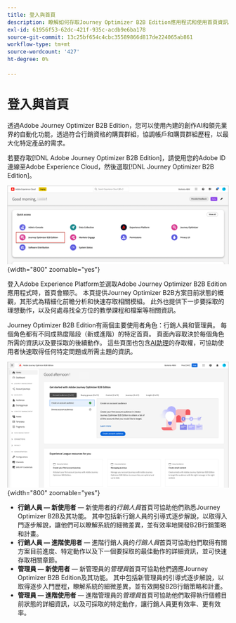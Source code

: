 ```yaml
---
title: 登入與首頁
description: 瞭解如何存取Journey Optimizer B2B Edition應用程式和使用首頁資訊。
exl-id: 61956f53-62dc-421f-935c-acdb9e6ba178
source-git-commit: 13c25bf654c4cbc35589866d817de224065ab861
workflow-type: tm+mt
source-wordcount: '427'
ht-degree: 0%

---
```


# 登入與首頁

透過Adobe Journey Optimizer B2B Edition，您可以使用內建的創作AI和領先業界的自動化功能，透過符合行銷資格的購買群組，協調帳戶和購買群組歷程，以最大化特定產品的需求。

<!-- Requirements?
-->
若要存取[!DNL Adobe Journey Optimizer B2B Edition]，請使用您的Adobe ID連線至Adobe Experience Cloud，然後選取[!DNL Journey Optimizer B2B Edition]。

![Adobe Experience Platform應用程式](./assets/experience-cloud-apps.png){width="800" zoomable="yes"}

登入Adobe Experience Platform並選取Adobe Journey Optimizer B2B Edition應用程式時，首頁會顯示。 本頁提供Journey Optimizer B2B方案目前狀態的概觀，其形式為精細化前瞻分析和快速存取相關模組。 此外也提供下一步要採取的理想動作，以及何處尋找全方位的教學課程和檔案等相關資訊。

Journey Optimizer B2B Edition有兩個主要使用者角色：行銷人員和管理員。 每個角色都有不同成熟度階段（新或進階）的特定首頁。 頁面內容取決於每個角色所需的資訊以及要採取的後續動作。 這些頁面也包含[AI助理](./start/ai-assistant.md)的存取權，可協助使用者快速取得任何特定問題或所需主題的資訊<!-- and to obtain specific recommendations for their challenges or objectives-->。

![Journey Optimizer B2B Edition首頁](./assets/home-page.png){width="800" zoomable="yes"}

* **行銷人員 — 新使用者** — 新使用者的&#x200B;_行銷人員_&#x200B;首頁可協助他們熟悉Journey Optimizer B2B及其功能。 其中包括新行銷人員的引導式逐步解說，以取得入門逐步解說，讓他們可以瞭解系統的細微差異，並有效率地開發B2B行銷策略和計畫。
* **行銷人員 — 進階使用者** — 進階行銷人員的&#x200B;_行銷人員_&#x200B;首頁可協助他們取得有關方案目前進度、特定動作以及下一個要採取的最佳動作的詳細資訊，並可快速存取相關章節。
* **管理員 — 新使用者** — 新管理員的&#x200B;_管理員_&#x200B;首頁可協助他們適應Journey Optimizer B2B Edition及其功能。 其中包括新管理員的引導式逐步解說，以取得逐步入門歷程，瞭解系統的細微差異，並有效開發B2B行銷策略和計畫。
* **管理員 — 進階使用者** — 進階管理員的&#x200B;_管理員_&#x200B;首頁可協助他們取得執行個體目前狀態的詳細資訊，以及可採取的特定動作，讓行銷人員更有效率、更有效率。

<!-- 

## Marketer - new user

The Marketer home page for a new user consists of three rows that assist the marketer in getting accustomed to Journey Optimizer B2B and its capabilities. It also provides a view of the latest journeys that have been created, which can serve as a starting point for a new user.

The first row consists of a guided walkthrough for the new marketer to obtain an onboarding walkthrough so that they can understand the nuances of the system and become efficient in developing B2B marketing strategies and initiatives.

The second row consists of the recent AJO B2B journeys that have been created across the platform so that the marketer can get inspiration for the best practices to create an account journey.

The third row consists of the learning resources that can help a marketer gain more information on a specific topic.

## Marketer - advanced user

The Marketer home page for an advanced marketer consists of four rows that assists the marketer in obtaining more information on the current progress of the initiatives and on specific actions and on the next best action to be taken along with quick access to relevant sections.

The first row consists of the next set of actions that a B2B marketer can take based on the previous actions taken and the current state of the initiative, which provides a prompt for the user to make the next move that would align to the objective of the initiatives and help them reach the goals quickly.

The second row consists of the most recent assets accessed by the marketer to make it easier for the marketer to locate them and make updates to the same.

The third row consists of the Key Performance Indicators that can help the marketer gauge the overall performance of the marketing initiatives.

The fourth row consists of the learning resources that can help a marketer gain more information on a specific topic.

## Administrator - new user

The _Admin_ home page for a new administrator consists of three rows that assists the administrator in getting accustomed to Journey Optimizer B2B Edition and its capabilities, and provides a view of the latest journeys that have been created that can serve as a starting point for a new user.

The first row consists of a guided walkthrough for the new marketer to obtain a step-by-step onboarding journey to understand the nuances of the system and become efficient in developing B2B marketing strategies and initiatives with AJO B2B.

The second row consists of the recent assets used by the B2B marketers in a single table to make it easier for the administrator to know which assets are currently under focus.

The third row consists of the learning resources that would help an administrator gain more information on a specific topic.

## Administrator - advanced user

The _Admin_ home page for an advanced administrator consists of four rows that assists the administrator in obtaining more information about the current status of the instance and on specific actions that can be taken to make it more efficient and effective for the marketers.

The first row consists of the next set of actions that an administrator can take based on the previous actions taken and the current state of the instance. It serves as a prompt for the administrator to make the necessary updates to the parameters of the instances such as user permissions or any specific module configurations.

The second row consists of the recent assets used by the B2B marketers in a single table to make it easier for the administrator to know which assets are currently under focus.

The third row consists of the Key Performance Indicators that would help the administrators gauge the progress of the instance in terms of operational parameters such as users and usage.

The fourth row consists of the learning resources that would help the administrator gain more information on a specific topic.

-->